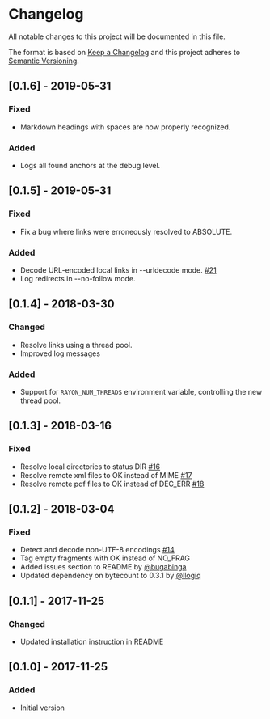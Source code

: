 # Changelog
All notable changes to this project will be documented in this file.

The format is based on [Keep a Changelog](http://keepachangelog.com/en/1.0.0/)
and this project adheres to [Semantic Versioning](http://semver.org/spec/v2.0.0.html).

## [0.1.6] - 2019-05-31
### Fixed
- Markdown headings with spaces are now properly recognized.

### Added
- Logs all found anchors at the debug level.

## [0.1.5] - 2019-05-31
### Fixed
- Fix a bug where links were erroneously resolved to ABSOLUTE.

### Added
- Decode URL-encoded local links in --urldecode mode. [#21]
- Log redirects in --no-follow mode.

## [0.1.4] - 2018-03-30
### Changed
- Resolve links using a thread pool.
- Improved log messages

### Added
- Support for `RAYON_NUM_THREADS` environment variable, controlling the
  new thread pool.

## [0.1.3] - 2018-03-16
### Fixed
- Resolve local directories to status DIR [#16]
- Resolve remote xml files to OK instead of MIME [#17]
- Resolve remote pdf files to OK instead of DEC\_ERR [#18]

## [0.1.2] - 2018-03-04
### Fixed
- Detect and decode non-UTF-8 encodings [#14]
- Tag empty fragments with OK instead of NO\_FRAG
- Added issues section to README by [@bugabinga]
- Updated dependency on bytecount to 0.3.1 by [@llogiq]

## [0.1.1] - 2017-11-25
### Changed
- Updated installation instruction in README

## [0.1.0] - 2017-11-25
### Added
- Initial version


[@bugabinga]: https://github.com/bugabinga/
[@llogiq]: https://github.com/llogiq/
[#14]: https://github.com/mattias-p/linky/issues/14
[#16]: https://github.com/mattias-p/linky/issues/16
[#17]: https://github.com/mattias-p/linky/issues/17
[#18]: https://github.com/mattias-p/linky/issues/18
[#21]: https://github.com/mattias-p/linky/issues/21
